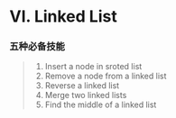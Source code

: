 # VI. Linked List

### 五种必备技能

> 1. Insert a node in sroted list
> 2. Remove a node from a linked list
> 3. Reverse a linked list
> 4. Merge two linked lists
> 5. Find the middle of a linked list

